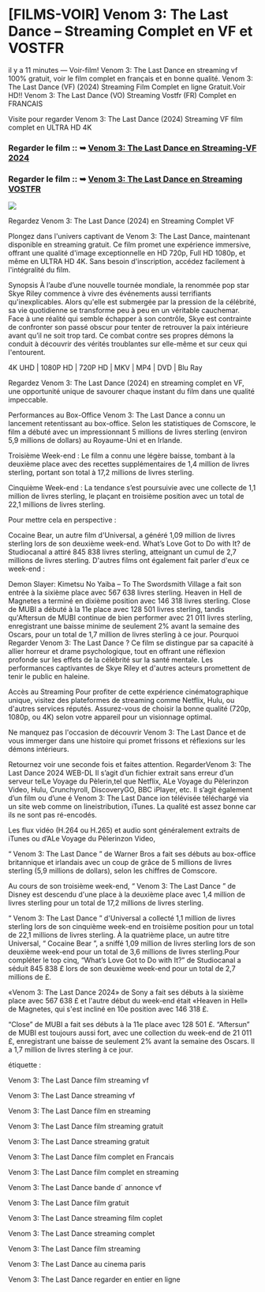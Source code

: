 # [FILMS-VOIR] Venom 3: The Last Dance – Streaming Complet en VF et VOSTFR

il y a 11 minutes — Voir-film! Venom 3: The Last Dance en streaming vf 100% gratuit, voir le film complet en français et en bonne qualité. Venom 3: The Last Dance (VF) (2024) Streaming Film Complet en ligne Gratuit.Voir HD!! Venom 3: The Last Dance (VO) Streaming Vostfr (FR) Complet en FRANCAIS

Visite pour regarder Venom 3: The Last Dance (2024) Streaming VF film complet en ULTRA HD 4K

### Regarder le film :: ➥ [Venom 3: The Last Dance en Streaming-VF 2024](https://tinyurl.com/3c25z3tm)

### Regarder le film :: ➥ [Venom 3: The Last Dance en Streaming VOSTFR](https://tinyurl.com/3c25z3tm)

<p dir="auto"><a href="https://tinyurl.com/3c25z3tm" title="PLAYNOW" rel="nofollow"><img src="https://i.imgur.com/jhNGoEt.gif" style="max-width: 100%;"></a></p>

Regardez Venom 3: The Last Dance (2024) en Streaming Complet VF

Plongez dans l'univers captivant de Venom 3: The Last Dance, maintenant disponible en streaming gratuit. Ce film promet une expérience immersive, offrant une qualité d'image exceptionnelle en HD 720p, Full HD 1080p, et même en ULTRA HD 4K. Sans besoin d'inscription, accédez facilement à l'intégralité du film.

Synopsis
À l’aube d’une nouvelle tournée mondiale, la renommée pop star Skye Riley commence à vivre des événements aussi terrifiants qu'inexplicables. Alors qu'elle est submergée par la pression de la célébrité, sa vie quotidienne se transforme peu à peu en un véritable cauchemar. Face à une réalité qui semble échapper à son contrôle, Skye est contrainte de confronter son passé obscur pour tenter de retrouver la paix intérieure avant qu’il ne soit trop tard. Ce combat contre ses propres démons la conduit à découvrir des vérités troublantes sur elle-même et sur ceux qui l'entourent.

4K UHD | 1080P HD | 720P HD | MKV | MP4 | DVD | Blu Ray

Regardez Venom 3: The Last Dance (2024) en streaming complet en VF, une opportunité unique de savourer chaque instant du film dans une qualité impeccable.

Performances au Box-Office
Venom 3: The Last Dance a connu un lancement retentissant au box-office. Selon les statistiques de Comscore, le film a débuté avec un impressionnant 5 millions de livres sterling (environ 5,9 millions de dollars) au Royaume-Uni et en Irlande.

Troisième Week-end : Le film a connu une légère baisse, tombant à la deuxième place avec des recettes supplémentaires de 1,4 million de livres sterling, portant son total à 17,2 millions de livres sterling.

Cinquième Week-end : La tendance s’est poursuivie avec une collecte de 1,1 million de livres sterling, le plaçant en troisième position avec un total de 22,1 millions de livres sterling.

Pour mettre cela en perspective :

Cocaine Bear, un autre film d'Universal, a généré 1,09 million de livres sterling lors de son deuxième week-end.
What’s Love Got to Do with It? de Studiocanal a attiré 845 838 livres sterling, atteignant un cumul de 2,7 millions de livres sterling.
D'autres films ont également fait parler d'eux ce week-end :

Demon Slayer: Kimetsu No Yaiba – To The Swordsmith Village a fait son entrée à la sixième place avec 567 638 livres sterling.
Heaven in Hell de Magnetes a terminé en dixième position avec 146 318 livres sterling.
Close de MUBI a débuté à la 11e place avec 128 501 livres sterling, tandis qu'Aftersun de MUBI continue de bien performer avec 21 011 livres sterling, enregistrant une baisse minime de seulement 2% avant la semaine des Oscars, pour un total de 1,7 million de livres sterling à ce jour.
Pourquoi Regarder Venom 3: The Last Dance ?
Ce film se distingue par sa capacité à allier horreur et drame psychologique, tout en offrant une réflexion profonde sur les effets de la célébrité sur la santé mentale. Les performances captivantes de Skye Riley et d'autres acteurs promettent de tenir le public en haleine.

Accès au Streaming
Pour profiter de cette expérience cinématographique unique, visitez des plateformes de streaming comme Netflix, Hulu, ou d'autres services réputés. Assurez-vous de choisir la bonne qualité (720p, 1080p, ou 4K) selon votre appareil pour un visionnage optimal.

Ne manquez pas l'occasion de découvrir Venom 3: The Last Dance et de vous immerger dans une histoire qui promet frissons et réflexions sur les démons intérieurs.

Retournez voir une seconde fois et faites attention. RegarderVenom 3: The Last Dance 2024 WEB-DL Il s’agit d’un fichier extrait sans erreur d’un serveur telLe Voyage du Pèlerin,tel que Netflix, ALe Voyage du Pèlerinzon Video, Hulu, Crunchyroll, DiscoveryGO, BBC iPlayer, etc. Il s’agit également d’un film ou d’une é Venom 3: The Last Dance ion télévisée téléchargé via un site web comme on lineistribution, iTunes. La qualité est assez bonne car ils ne sont pas ré-encodés.

Les flux vidéo (H.264 ou H.265) et audio sont généralement extraits de iTunes ou d’ALe Voyage du Pèlerinzon Video,

“ Venom 3: The Last Dance ” de Warner Bros a fait ses débuts au box-office britannique et irlandais avec un coup de grâce de 5 millions de livres sterling (5,9 millions de dollars), selon les chiffres de Comscore.

Au cours de son troisième week-end, “ Venom 3: The Last Dance ” de Disney est descendu d'une place à la deuxième place avec 1,4 million de livres sterling pour un total de 17,2 millions de livres sterling.

“ Venom 3: The Last Dance ” d'Universal a collecté 1,1 million de livres sterling lors de son cinquième week-end en troisième position pour un total de 22,1 millions de livres sterling. À la quatrième place, un autre titre Universal, “ Cocaine Bear ”, a sniffé 1,09 million de livres sterling lors de son deuxième week-end pour un total de 3,6 millions de livres sterling.Pour compléter le top cinq, “What’s Love Got to Do with It?” de Studiocanal a séduit 845 838 £ lors de son deuxième week-end pour un total de 2,7 millions de £.

«Venom 3: The Last Dance 2024» de Sony a fait ses débuts à la sixième place avec 567 638 £ et l'autre début du week-end était «Heaven in Hell» de Magnetes, qui s'est incliné en 10e position avec 146 318 £.

“Close” de MUBI a fait ses débuts à la 11e place avec 128 501 £. “Aftersun” de MUBI est toujours aussi fort, avec une collection du week-end de 21 011 £, enregistrant une baisse de seulement 2% avant la semaine des Oscars. Il a 1,7 million de livres sterling à ce jour.

étiquette :

Venom 3: The Last Dance film streaming vf

Venom 3: The Last Dance streaming vf

Venom 3: The Last Dance film en streaming

Venom 3: The Last Dance film streaming gratuit

Venom 3: The Last Dance streaming gratuit

Venom 3: The Last Dance film complet en Francais

Venom 3: The Last Dance film complet en streaming

Venom 3: The Last Dance bande d` annonce vf

Venom 3: The Last Dance film gratuit

Venom 3: The Last Dance streaming film coplet

Venom 3: The Last Dance streaming complet

Venom 3: The Last Dance film streaming

Venom 3: The Last Dance au cinema paris

Venom 3: The Last Dance regarder en entier en ligne
